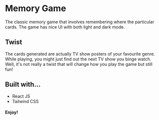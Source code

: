 # Memory Game
The classic memory game that involves remembering where the particular cards. The game has nice UI with both light and dark mode.
## Twist
The cards generated are actually TV show posters of your favourite genre. While playing, you might just find out the next TV show you binge watch.
Well, it's not really a twist that will change how you play the game but still fun!
## Built with...
- React JS
- Tailwind CSS
#### Enjoy!